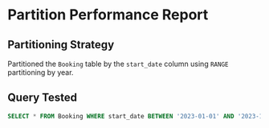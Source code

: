 # Partition Performance Report

## Partitioning Strategy
Partitioned the `Booking` table by the `start_date` column using `RANGE` partitioning by year.

## Query Tested
```sql
SELECT * FROM Booking WHERE start_date BETWEEN '2023-01-01' AND '2023-12-31';
